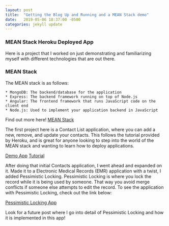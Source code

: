 ```yaml
---
layout: post
title:  "Getting the Blog Up and Running and a MEAN Stack demo"
date:   2019-05-06 18:37:00 -0500
categories: jekyll update
---
```


### MEAN Stack Heroku Deployed App

Here is a project that I worked on just demonstrating and familiarizing myself with different technologies that are out there.

### MEAN Stack

The MEAN stack is as follows:

    * MongoDB: The backend/database for the application
    * Express: The backend framework running on top of Node.js
    * Angular: The frontend framework that runs JavaScript code on the client end
    * Node.js: Used to implement your application backend in JavaScript

Find out more here! [MEAN Stack](http://mean.io)

The first project here is a Contact List application, where you can add a new, remove, and update your contacts. This follows the tutorial provided by Heroku, and is great for anyone looking to step into the world of the MEAN stack and wanting to learn how to deploy applications.

[Demo App](https://emr415plz.herokuapp.com)
[Tutorial](https://devcenter.heroku.com/articles/mean-apps-restful-api)

After doing that initial Contacts application, I went ahead and expanded on it. Made it to a Electronic Medical Records (EMR) application with a twist, I added Pessimistic Locking. Pessimistic Locking is where you lock the record while it is being used by someone. That way you avoid merge conflicts if someone else attempts to edit the record. To see the application with Pessimistic Locking, check out the link below:

[Pessimistic Locking App](https://enigmatic-tor-80276.herokuapp.com)

Look for a future post where I go into detail of Pessimistic Locking and how it is implemented in this app!